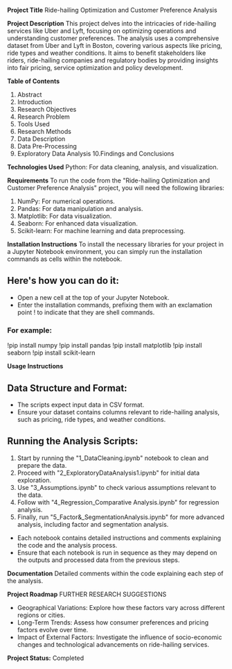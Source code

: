 **Project Title** Ride-hailing Optimization and Customer Preference Analysis


**Project Description**
This project delves into the intricacies of ride-hailing services like Uber and Lyft, focusing on optimizing operations and understanding customer preferences.
The analysis uses a comprehensive dataset from Uber and Lyft in Boston, covering various aspects like pricing, ride types and weather conditions.
It aims to benefit stakeholders like riders, ride-hailing companies and regulatory bodies by providing insights into fair pricing, service optimization and policy development.


**Table of Contents**
1. Abstract
2. Introduction
3. Research Objectives
4. Research Problem
5. Tools Used
6. Research Methods
7. Data Description
8. Data Pre-Processing
9. Exploratory Data Analysis
10.Findings and Conclusions


**Technologies Used**
Python: For data cleaning, analysis, and visualization.


**Requirements**
To run the code from the "Ride-hailing Optimization and Customer Preference Analysis" project, you will need the following libraries:
1. NumPy: For numerical operations.
2. Pandas: For data manipulation and analysis.
3. Matplotlib: For data visualization.
4. Seaborn: For enhanced data visualization.
5. Scikit-learn: For machine learning and data preprocessing.


**Installation Instructions**
To install the necessary libraries for your project in a Jupyter Notebook environment, you can simply run the installation commands as cells within the notebook.

## Here's how you can do it:
* Open a new cell at the top of your Jupyter Notebook.
* Enter the installation commands, prefixing them with an exclamation point ! to indicate that they are shell commands.

### For example:
!pip install numpy
!pip install pandas
!pip install matplotlib
!pip install seaborn
!pip install scikit-learn


**Usage Instructions** 
## Data Structure and Format:
* The scripts expect input data in CSV format.
* Ensure your dataset contains columns relevant to ride-hailing analysis, such as pricing, ride types, and weather conditions.

## Running the Analysis Scripts:
1. Start by running the "1_DataCleaning.ipynb" notebook to clean and prepare the data.
2. Proceed with "2_ExploratoryDataAnalysis1.ipynb" for initial data exploration.
3. Use "3_Assumptions.ipynb" to check various assumptions relevant to the data.
4. Follow with "4_Regression_Comparative Analysis.ipynb" for regression analysis.
5. Finally, run "5_Factor&_SegmentationAnalysis.ipynb" for more advanced analysis, including factor and segmentation analysis.

* Each notebook contains detailed instructions and comments explaining the code and the analysis process.
* Ensure that each notebook is run in sequence as they may depend on the outputs and processed data from the previous steps. ​


**Documentation** Detailed comments within the code explaining each step of the analysis.


**Project Roadmap** FURTHER RESEARCH SUGGESTIONS
* Geographical Variations: Explore how these factors vary across different regions or cities.
* Long-Term Trends: Assess how consumer preferences and pricing factors evolve over time. 
* Impact of External Factors: Investigate the influence of socio-economic changes and technological advancements on ride-hailing services.


**Project Status:** Completed 
